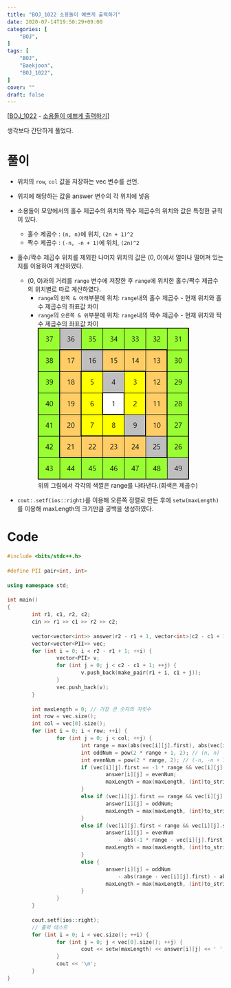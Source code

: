 ```yaml
---
title: "BOJ_1022 소용돌이 예쁘게 출력하기"
date: 2020-07-14T19:50:29+09:00
categories: [
	"BOJ",
]
tags: [
	"BOJ",
	"Baekjoon",
	"BOJ_1022",
]
cover: ""
draft: false
---
```


[[BOJ_1022](https://www.acmicpc.net/problem/1022) - [소용돌이 예쁘게 출력하기](https://www.acmicpc.net/problem/1022)]

생각보다 간단하게 풀었다.

# 풀이

- 위치의 `row`, `col` 값을 저장하는 vec 변수를 선언.

- 위치에 해당하는 값을 answer 변수의 각 위치에 넣음

- 소용돌이 모양에서의 홀수 제곱수의 위치와 짝수 제곱수의 위치와 값은 특정한 규칙이 있다.

  - 홀수 제곱수 : `(n, n)`에 위치, `(2n + 1)^2`
  - 짝수 제곱수 : `(-n, -n + 1)`에 위치, `(2n)^2`

- 홀수/짝수 제곱수 위치를 제외한 나머지 위치의 값은 (0, 0)에서 얼마나 떨어져 있는지를 이용하여 계산하였다.
  - (0, 0)과의 거리를 `range` 변수에 저장한 후 `range`에 위치한 홀수/짝수 제곱수의 위치별로 따로 계산하였다.
    - `range`의 `왼쪽 & 아래`부분에 위치: `range`내의 홀수 제곱수 - 현재 위치와 홀수 제곱수의 좌표값 차이
    - `range`의 `오른쪽 & 위`부분에 위치: `range`내의 짝수 제곱수 - 현재 위치와 짝수 제곱수의 좌표값 차이
      ![ex_Image.png](/images/BOJ_2_Image.png)
      <figcaption>위의 그림에서 각각의 색깔은 range를 나타낸다.(회색은 제곱수)</figcaption>
      
- `cout:.setf(ios::right)`를 이용해 오른쪽 정렬로 만든 후에 `setw(maxLength)`를 이용해 maxLength의 크기만큼 공백을 생성하였다.

# Code

```C++
#include <bits/stdc++.h>

#define PII pair<int, int>

using namespace std;

int main()
{
        int r1, c1, r2, c2;
        cin >> r1 >> c1 >> r2 >> c2;

        vector<vector<int>> answer(r2 - r1 + 1, vector<int>(c2 - c1 + 1, 0));
        vector<vector<PII>> vec;
        for (int i = 0; i < r2 - r1 + 1; ++i) {
                vector<PII> v;
                for (int j = 0; j < c2 - c1 + 1; ++j) {
                        v.push_back(make_pair(r1 + i, c1 + j));
                }
                vec.push_back(v);
        }

        int maxLength = 0; // 가장 큰 숫자의 자릿수
        int row = vec.size();
        int col = vec[0].size();
        for (int i = 0; i < row; ++i) {
                for (int j = 0; j < col; ++j) {
                        int range = max(abs(vec[i][j].first), abs(vec[i][j].second));
                        int oddNum = pow(2 * range + 1, 2); // (n, n)
                        int evenNum = pow(2 * range, 2); // (-n, -n + 1)
                        if (vec[i][j].first == -1 * range && vec[i][j].second == -1 * range + 1) {
                                answer[i][j] = evenNum;
                                maxLength = max(maxLength, (int)to_string(answer[i][j]).size());
                        }
                        else if (vec[i][j].first == range && vec[i][j].second == range) {
                                answer[i][j] = oddNum;
                                maxLength = max(maxLength, (int)to_string(answer[i][j]).size());
                        }
                        else if (vec[i][j].first < range && vec[i][j].second > (-1 * range + 1)) {
                                answer[i][j] = evenNum
                                    - abs(-1 * range - vec[i][j].first) - abs(-1 * range + 1 - vec[i][j].second);
                                maxLength = max(maxLength, (int)to_string(answer[i][j]).size());
                        }
                        else {
                                answer[i][j] = oddNum
                                    - abs(range - vec[i][j].first) - abs(range - vec[i][j].second);
                                maxLength = max(maxLength, (int)to_string(answer[i][j]).size());
                        }
                }
        }

        cout.setf(ios::right);
        // 출력 테스트
        for (int i = 0; i < vec.size(); ++i) {
                for (int j = 0; j < vec[0].size(); ++j) {
                        cout << setw(maxLength) << answer[i][j] << ' ';
                }
                cout << '\n';
        }
}
```

